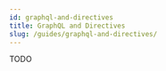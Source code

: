 ```yaml
---
id: graphql-and-directives
title: GraphQL and Directives
slug: /guides/graphql-and-directives/
---
```

TODO
